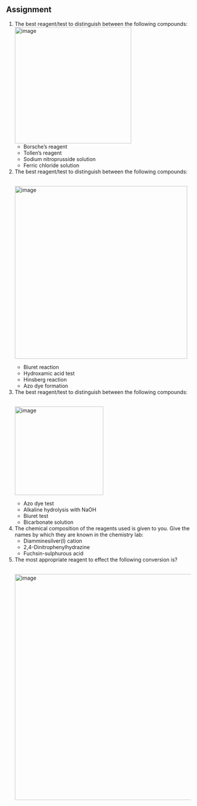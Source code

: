 ## Assignment

<ol>
  <li>
    The best reagent/test to distinguish between the following compounds:

<br>
<img width="317" alt="image" src="https://github.com/user-attachments/assets/8a91ec4c-b5ee-4547-b891-dec59b2d5b09">


<ul>
      <li>Borsche’s reagent</li>
      <li>Tollen’s reagent</li>
      <li>Sodium nitroprusside solution</li>
      <li>Ferric chloride solution</li>
</ul>
  </li>

  <li>
    The best reagent/test to distinguish between the following compounds:



<br><img width="470" alt="image" src="https://github.com/user-attachments/assets/f95cd087-c0f5-4a6d-80cf-a6165a6ae8ce" />


<ul>
      <li>Biuret reaction</li>
      <li>Hydroxamic acid test</li>
      <li>Hinsberg reaction</li>
      <li>Azo dye formation</li>
</ul>
  </li>

  <li>
    The best reagent/test to distinguish between the following compounds:

<br><img width="241" alt="image" src="https://github.com/user-attachments/assets/e8eac669-13c8-4df0-855a-5396a9a70eab" />

<ul>
      <li>Azo dye test</li>
      <li>Alkaline hydrolysis with NaOH</li>
      <li>Biuret test</li>
      <li>Bicarbonate solution</li>
</ul>
  </li>

  <li>
    The chemical composition of the reagents used is given to you. Give the names by which they are known in the chemistry lab:
    <ul>
      <li>Diamminesilver(I) cation</li>
      <li>2,4-Dinitrophenylhydrazine</li>
      <li>Fuchsin-sulphurous acid</li>
    </ul>
  </li>

  <li>
    The most appropriate reagent to effect the following conversion is?
  </li>

<br><img width="615" alt="image" src="https://github.com/user-attachments/assets/6b315e20-bbfa-48e4-9175-5e0334a0f99c" />

</ol>



